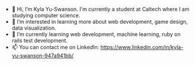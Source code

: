 - 👋 Hi, I’m Kyla Yu-Swanson. I'm currently a student at Caltech where I am studying computer science.
- 💞️ I’m interested in learning more about web development, game design, data visualization.
- 🌱 I’m currently learning web development, machine learning, ruby on rails test development.
- 📫 You can contact me on LinkedIn: https://www.linkedin.com/in/kyla-yu-swanson-947a941bb/ 

<!---
kylays/kylays is a ✨ special ✨ repository because its `README.md` (this file) appears on your GitHub profile.
You can click the Preview link to take a look at your changes.
--->
